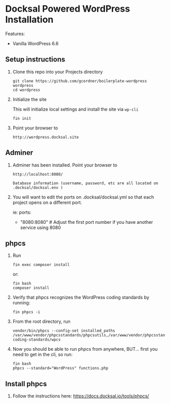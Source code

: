 # Docksal Powered WordPress Installation

Features:

- Vanilla WordPress 6.6

## Setup instructions

1. Clone this repo into your Projects directory

    ```
    git clone https://github.com/gcordner/boilerplate-wordpress wordpress
    cd wordpress
    ```

1. Initialize the site

    This will initialize local settings and install the site via `wp-cli`

    ```
    fin init
    ```

1. Point your browser to

    ```
    http://wordpress.docksal.site

## Adminer

1. Adminer has been installed. Point your browser to

    ```
    http://localhost:8080/

    Database information (username, password, etc are all located on .docksal/docksal.env )

1. You will want to edit the ports on .docksal/docksal.yml so that each project opens on a different port. 

    ie:
       ports:
      - "8080:8080" # Adjust fhe first port number if you have another service using 8080
  
## phpcs

1. Run

    ```
    fin exec composer install
    ```
   
    or:

   ```
   fin bash
   composer install
   ```
1. Verify that phpcs recognizes the WordPress coding standards by running:

   ```
   fin phpcs -i

   ```

1. From the root directory, run
   
   ```
   vendor/bin/phpcs --config-set installed_paths /var/www/vendor/phpcsstandards/phpcsutils,/var/www/vendor/phpcsstandards/phpcsextra,/var/www/vendor/wp-coding-standards/wpcs

   ```
   
1. Now you should be able to run phpcs from anywhere, BUT... first you need to get in the cli, so run:

   ```
   fin bash
   phpcs --standard="WordPress" functions.php
   ```
 

## Install phpcs

1. Follow the instructions here: https://docs.docksal.io/tools/phpcs/
